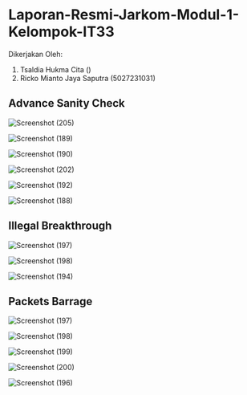 # Laporan-Resmi-Jarkom-Modul-1-Kelompok-IT33

Dikerjakan Oleh:
1. Tsaldia Hukma Cita ()
2. Ricko Mianto Jaya Saputra (5027231031)

## Advance Sanity Check
![Screenshot (205)](https://github.com/user-attachments/assets/ad25248d-1a9f-4a63-bfed-325a9d1e1c5b)

![Screenshot (189)](https://github.com/user-attachments/assets/4dce6f3a-f17b-4e51-8466-08a9b9326948)

![Screenshot (190)](https://github.com/user-attachments/assets/c0f7baa4-9852-444f-abec-74fe5abf6287)

![Screenshot (202)](https://github.com/user-attachments/assets/2dde50b3-80e0-4334-a9c6-2fe50aa09ebb)

![Screenshot (192)](https://github.com/user-attachments/assets/3bf26c6c-c966-4bba-804e-4ed908838934)

![Screenshot (188)](https://github.com/user-attachments/assets/243c36b6-5ea3-4e44-96bd-2ab1530d1a1d)

## Illegal Breakthrough
![Screenshot (197)](https://github.com/user-attachments/assets/f5530dce-1140-4fe1-9432-e0ba369a20b4)

![Screenshot (198)](https://github.com/user-attachments/assets/8f7fa64a-6e16-42e4-9f07-77c1edffc931)

![Screenshot (194)](https://github.com/user-attachments/assets/830c924f-82ac-4969-b220-5f0472338411)

## Packets Barrage
![Screenshot (197)](https://github.com/user-attachments/assets/60153aaf-5a48-4b16-ad9a-7cc923fac8aa)

![Screenshot (198)](https://github.com/user-attachments/assets/697faa5d-57e3-4666-8f3f-2fdfb4dad389)

![Screenshot (199)](https://github.com/user-attachments/assets/96e406b4-533f-4a41-836c-2abe3d6ac6d3)

![Screenshot (200)](https://github.com/user-attachments/assets/15ab492a-5b07-4cd4-bc9a-b5f761b3578a)

![Screenshot (196)](https://github.com/user-attachments/assets/4a6fa212-0ea9-4ecb-93cb-5d4cff32f9ef)
